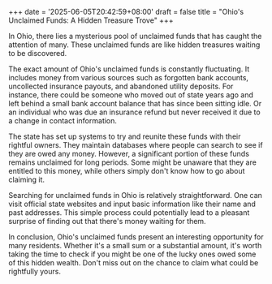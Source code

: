 +++
date = '2025-06-05T20:42:59+08:00'
draft = false
title = "Ohio's Unclaimed Funds: A Hidden Treasure Trove"
+++

In Ohio, there lies a mysterious pool of unclaimed funds that has caught the attention of many. These unclaimed funds are like hidden treasures waiting to be discovered. 

The exact amount of Ohio's unclaimed funds is constantly fluctuating. It includes money from various sources such as forgotten bank accounts, uncollected insurance payouts, and abandoned utility deposits. For instance, there could be someone who moved out of state years ago and left behind a small bank account balance that has since been sitting idle. Or an individual who was due an insurance refund but never received it due to a change in contact information.

The state has set up systems to try and reunite these funds with their rightful owners. They maintain databases where people can search to see if they are owed any money. However, a significant portion of these funds remains unclaimed for long periods. Some might be unaware that they are entitled to this money, while others simply don't know how to go about claiming it.

Searching for unclaimed funds in Ohio is relatively straightforward. One can visit official state websites and input basic information like their name and past addresses. This simple process could potentially lead to a pleasant surprise of finding out that there's money waiting for them.

In conclusion, Ohio's unclaimed funds present an interesting opportunity for many residents. Whether it's a small sum or a substantial amount, it's worth taking the time to check if you might be one of the lucky ones owed some of this hidden wealth. Don't miss out on the chance to claim what could be rightfully yours.